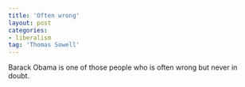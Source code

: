 ```yaml
---
title: 'Often wrong'
layout: post
categories:
- liberalism
tag: 'Thomas Sowell'
---
```


Barack Obama is one of those people who is often wrong but never in doubt.